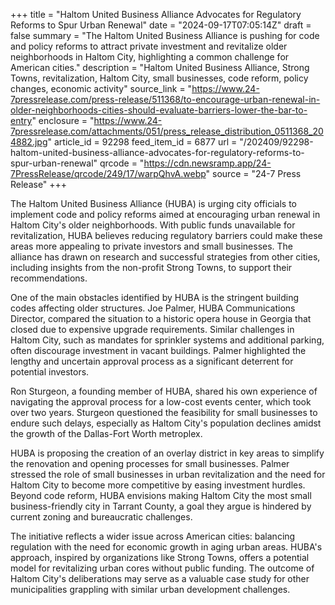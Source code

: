 +++
title = "Haltom United Business Alliance Advocates for Regulatory Reforms to Spur Urban Renewal"
date = "2024-09-17T07:05:14Z"
draft = false
summary = "The Haltom United Business Alliance is pushing for code and policy reforms to attract private investment and revitalize older neighborhoods in Haltom City, highlighting a common challenge for American cities."
description = "Haltom United Business Alliance, Strong Towns, revitalization, Haltom City, small businesses, code reform, policy changes, economic activity"
source_link = "https://www.24-7pressrelease.com/press-release/511368/to-encourage-urban-renewal-in-older-neighborhoods-cities-should-evaluate-barriers-lower-the-bar-to-entry"
enclosure = "https://www.24-7pressrelease.com/attachments/051/press_release_distribution_0511368_204882.jpg"
article_id = 92298
feed_item_id = 6877
url = "/202409/92298-haltom-united-business-alliance-advocates-for-regulatory-reforms-to-spur-urban-renewal"
qrcode = "https://cdn.newsramp.app/24-7PressRelease/qrcode/249/17/warpQhvA.webp"
source = "24-7 Press Release"
+++

<p>The Haltom United Business Alliance (HUBA) is urging city officials to implement code and policy reforms aimed at encouraging urban renewal in Haltom City's older neighborhoods. With public funds unavailable for revitalization, HUBA believes reducing regulatory barriers could make these areas more appealing to private investors and small businesses. The alliance has drawn on research and successful strategies from other cities, including insights from the non-profit Strong Towns, to support their recommendations.</p><p>One of the main obstacles identified by HUBA is the stringent building codes affecting older structures. Joe Palmer, HUBA Communications Director, compared the situation to a historic opera house in Georgia that closed due to expensive upgrade requirements. Similar challenges in Haltom City, such as mandates for sprinkler systems and additional parking, often discourage investment in vacant buildings. Palmer highlighted the lengthy and uncertain approval process as a significant deterrent for potential investors.</p><p>Ron Sturgeon, a founding member of HUBA, shared his own experience of navigating the approval process for a low-cost events center, which took over two years. Sturgeon questioned the feasibility for small businesses to endure such delays, especially as Haltom City's population declines amidst the growth of the Dallas-Fort Worth metroplex.</p><p>HUBA is proposing the creation of an overlay district in key areas to simplify the renovation and opening processes for small businesses. Palmer stressed the role of small businesses in urban revitalization and the need for Haltom City to become more competitive by easing investment hurdles. Beyond code reform, HUBA envisions making Haltom City the most small business-friendly city in Tarrant County, a goal they argue is hindered by current zoning and bureaucratic challenges.</p><p>The initiative reflects a wider issue across American cities: balancing regulation with the need for economic growth in aging urban areas. HUBA's approach, inspired by organizations like Strong Towns, offers a potential model for revitalizing urban cores without public funding. The outcome of Haltom City's deliberations may serve as a valuable case study for other municipalities grappling with similar urban development challenges.</p>